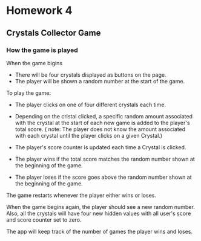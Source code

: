 # Homework 4
## Crystals Collector Game
### How the game is played

When the game bigins
* There will be four crystals displayed as buttons on the page.
* The player will be shown a random number at the start of the game.

To play the game:
* The player clicks on one of four different crystals each time. 
* Depending on the cristal clicked, a specific random amount associated with the crystal at the start of each new game is added to the player's total score. 
    ( note: The player does not know the amount associated with each crystal until the player clicks on a given Crystal.) 

* The player's score counter is updated each time a Crystal is clicked.
* The player wins if the total score matches the random number shown at the beginning of the game.
* The player loses if the score goes above the random number shown at the beginning of the game.

The game restarts whenever the player either wins or loses.

When the game begins again, the player should see a new random number. Also, all the crystals will have four new hidden values with all user's score and score counter set to zero.

The app will keep track of the number of games the player wins and loses.
